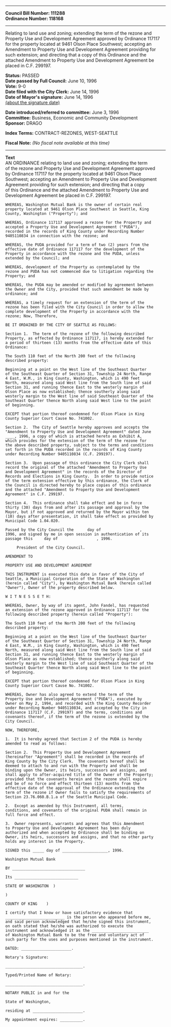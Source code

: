 * * * * *  
  
**Council Bill Number: [](#h0)[](#h2)111288**   
**Ordinance Number: 118168**  
  
* * * * *  
  
Relating to land use and zoning; extending the term of the rezone and Property Use and Development Agreement approved by Ordinance 117117 for the property located at 9461 Olson Place Southwest; accepting an Amendment to Property Use and Development Agreement providing for such extension; and directing that a copy of this Ordinance and the attached Amendment to Property Use and Development Agreement be placed in C.F. 299197.  
  
**Status:** PASSED   
**Date passed by Full Council:** June 10, 1996   
**Vote:** 9-0   
**Date filed with the City Clerk:** June 14, 1996   
**Date of Mayor's signature:** June 14, 1996   
[(about the signature date)](/~public/approvaldate.htm)   
  
  
**Date introduced/referred to committee:** June 3, 1996   
**Committee:** Business, Economic and Community Development   
**Sponsor:** DRAGO   
  
**Index Terms:** CONTRACT-REZONES, WEST-SEATTLE  
  
**Fiscal Note:** *(No fiscal note available at this time)*  
  
* * * * *  
  
**Text**  
    AN ORDINANCE relating to land use and zoning; extending the term  
    of the rezone and Property Use and Development Agreement approved  
    by Ordinance 117117 for the property located at 9461 Olson Place  
    Southwest; accepting an Amendment to Property Use and Development  
    Agreement providing for such extension; and directing that a copy  
    of this Ordinance and the attached Amendment to Property Use and  
    Development Agreement be placed in C.F. 299197.  
  
    WHEREAS, Washington Mutual Bank is the owner of certain real  
    property located at 9461 Olson Place Southwest in Seattle, King  
    County, Washington ("Property"); and  
  
    WHEREAS, Ordinance 117117 approved a rezone for the Property and  
    accepted a Property Use and Development Agreement ("PUDA"),  
    recorded in the records of King County under Recording Number  
    9405110834 in connection with the rezone; and  
  
    WHEREAS, the PUDA provided for a term of two (2) years from the  
    effective date of Ordinance 117117 for the development of the  
    Property in accordance with the rezone and the PUDA, unless  
    extended by the Council; and  
  
    WHEREAS, development of the Property as contemplated by the  
    rezone and PUDA has not commenced due to litigation regarding the  
    Property; and  
  
    WHEREAS, the PUDA may be amended or modified by agreement between  
    the Owner and the City, provided that such amendment be made by  
    ordinance; and  
  
    WHEREAS, a timely request for an extension of the term of the  
    rezone has been filed with the City Council in order to allow the  
    complete development of the Property in accordance with the  
    rezone; Now, Therefore,  
  
    BE IT ORDAINED BY THE CITY OF SEATTLE AS FOLLOWS:  
  
    Section 1.  The term of the rezone of the following described  
    Property, as effected by Ordinance 117117, is hereby extended for  
    a period of thirteen (13) months from the effective date of this  
    Ordinance:  
  
    The South 110 feet of the North 200 feet of the following  
    described property:  
  
    Beginning at a point on the West line of the Southeast Quarter  
    of the Southeast Quarter of Section 31, Township 24 North, Range  
    4 East, W.M., in King County, Washington, which is 490 feet  
    North, measured along said West line from the South line of said  
    Section 31, and running thence East to the westerly margin of  
    Olson Place as now established; thence southerly along said  
    westerly margin to the West line of said Southeast Quarter of the  
    Southeast Quarter thence North along said West line to the point  
    of beginning.  
  
    EXCEPT that portion thereof condemned for Olson Place in King  
    County Superior Court Cause No. 741002.  
  
    Section 2.  The City of Seattle hereby approves and accepts the  
    "Amendment to Property Use and Development Agreement" dated June  
    ____, 1996, a copy of which is attached hereto as Exhibit A,  
    which provides for the extension of the term of the rezone for  
    the above described property, subject to the terms and conditions  
    set forth in the PUDA recorded in the records of King County  
    under Recording Number 9405110834 (C.F. 299197).  
  
    Section 3.  Upon passage of this ordinance the City Clerk shall  
    record the original of the attached "Amendment to Property Use  
    and Development Agreement" in the records of the Director of  
    Records and Elections in King County.  In order to provide notice  
    of the term extension effective by this ordinance, the Clerk of  
    the Council is directed hereby to place copies of this ordinance  
    and the attached "Amendment to Property Use and Development  
    Agreement" in C.F. 299197.  
  
    Section 4.  This ordinance shall take effect and be in force  
    thirty (30) days from and after its passage and approval by the  
    Mayor, but if not approved and returned by the Mayor within ten  
    (10) days after presentation, it shall take effect as provided by  
    Municipal Code 1.04.020.  
  
    Passed by the City Council the      day of                 ,  
    1996, and signed by me in open session in authentication of its  
    passage this     day of                 , 1996.  
  
         President of the City Council.  
  
    AMENDMENT TO  
  
    PROPERTY USE AND DEVELOPMENT AGREEMENT  
  
    THIS INSTRUMENT is executed this date in favor of the City of  
    Seattle, a Municipal Corporation of the State of Washington  
    (herein called "City"), by Washington Mutual Bank (herein called  
    "Owner"), Owner of the property described below.  
  
    W I T N E S S E T H:  
  
    WHEREAS, Owner, by way of its agent, John Fandel, has requested  
    an extension of the rezone approved in Ordinance 117117 for the  
    following described property (herein called "Property"):  
  
    The South 110 feet of the North 200 feet of the following  
    described property:  
  
    Beginning at a point on the West line of the Southeast Quarter  
    of the Southeast Quarter of Section 31, Township 24 North, Range  
    4 East, W.M., in King County, Washington, which is 490 feet  
    North, measured along said West line from the South line of said  
    Section 31, and running thence East to the westerly margin of  
    Olson Place as now established; thence southerly along said  
    westerly margin to the West line of said Southeast Quarter of the  
    Southeast Quarter thence North along said West line to the point  
    of beginning.  
  
    EXCEPT that portion thereof condemned for Olson Place in King  
    County Superior Court Cause No. 741002.  
  
    WHEREAS, Owner has also agreed to extend the term of the  
    Property Use and Development Agreement ("PUDA"), executed by  
    Owner on May 2, 1994, and recorded with the King County Recorder  
    under Recording Number 9405110834, and accepted by the City in  
    Ordinance 117117 (C.F. 299197) and the terms, conditions and  
    covenants thereof, if the term of the rezone is extended by the  
    City Council.  
  
    NOW, THEREFORE,  
  
    1.  It is hereby agreed that Section 2 of the PUDA is hereby  
    amended to read as follows:  
  
    Section 2.  This Property Use and Development Agreement  
    (hereinafter "Agreement") shall be recorded in the records of  
    King County by the City Clerk.  The covenants hereof shall be  
    deemed to attach to and run with the Property and shall be  
    binding upon the Owner, its heirs, successors and assigns, and  
    shall apply to after-acquired title of the Owner of the Property;  
    provided that the covenants herein and the rezone shall expire  
    and be of no force and effect thirteen (13) months from the  
    effective date of the approval of the Ordinance extending the  
    term of the rezone if Owner fails to satisfy the requirements of  
    Section 23.76.060.B.1.a of the Seattle Municipal Code.  
  
    2.  Except as amended by this Instrument, all terms,  
    conditions, and covenants of the original PUDA shall remain in  
    full force and effect.  
  
    3.  Owner represents, warrants and agrees that this Amendment  
    to Property Use and Development Agreement has been duly  
    authorized and when accepted by Ordinance shall be binding on  
    Owner, its heirs, successors and assigns, and that no other party  
    holds any interest in the Property.  
  
    SIGNED this _____ day of ____________________, 1996.  
  
    Washington Mutual Bank  
  
    BY ________________________________  
  
    Its ____________________________  
  
    STATE OF WASHINGTON  )  
  
    )  
  
    COUNTY OF KING    )  
  
    I certify that I know or have satisfactory evidence that  
    __________________________ is the person who appeared before me,  
    and said person acknowledged that he/she signed this instrument,  
    on oath stated that he/she was authorized to execute the  
    instrument and acknowledged it as the _________________________  
    of Washington Mutual Bank to be the free and voluntary act of  
    such party for the uses and purposes mentioned in the instrument.  
  
    DATED: ______________________.  
  
    Notary's Signature:  
  
    __________________________________.  
  
    Typed/Printed Name of Notary:  
  
    __________________________________.  
  
    NOTARY PUBLIC in and for the  
  
    State of Washington,  
  
    residing at ______________________.  
  
    My appointment expires: __________.  
